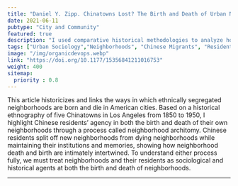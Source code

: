 ```yaml
---
title: "Daniel Y. Zipp. Chinatowns Lost? The Birth and Death of Urban Neighborhoods in an American City"
date: 2021-06-11
pubtype: "City and Community"
featured: true
description: "I used comparative historical methodologies to analyze how Chinese migrants resisted efforts to eradicate their neighborhoods in Los Angeles. Chinese residents split off new neighborhoods from dying neighborhoods while maintaining their institutions and memories, showing how neighborhood death and birth are intimately intertwined. This process is not unique to Los Angeles’ Chinatowns, but has yet to be fully explored in other empirical settings."
tags: ["Urban Sociology","Neighborhoods", "Chinese Migrants", "Residential Segregation", "Qualitative Methods"]
image: "/img/organicdevops.webp"
link: "https://doi.org/10.1177/15356841211016753"
weight: 400
sitemap:
  priority : 0.8
---
```


This article historicizes and links the ways in which ethnically segregated neighborhoods are born and die in American cities. Based on a historical ethnography of five Chinatowns in Los Angeles from 1850 to 1950, I highlight Chinese residents’ agency in both the birth and death of their own neighborhoods through a process called neighborhood architomy. Chinese residents split off new neighborhoods from dying neighborhoods while maintaining their institutions and memories, showing how neighborhood death and birth are intimately intertwined. To understand either process fully, we must treat neighborhoods and their residents as sociological and historical agents at both the birth and death of neighborhoods.

---